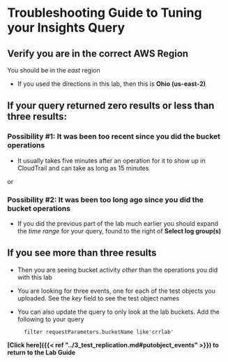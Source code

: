 # Troubleshooting Guide to Tuning your Insights Query

## Verify you are in the correct AWS Region

You should be in the _east_ region
 * If you used the directions in this lab, then this is **Ohio (us-east-2)**

## If your query returned zero results or less than three results:

### Possibility #1: It was been too recent since you did the bucket operations

* It usually takes five minutes after an operation for it to show up in CloudTrail and can take as long as 15 minutes

or

### Possibility #2: It was been too long ago since you did the bucket operations

* If you did the previous part of the lab much earlier you should expand the _time range_ for your query, found to the right of **Select log group(s)**

## If you see more than three results

* Then you are seeing bucket activity _other_ than the operations you did with this lab
* You are looking for three events, one for each of the test objects you uploaded.  See the _key_ field to see the test object names
* You can also update the query to only look at the lab buckets. Add the following to your query

        filter requestParameters.bucketName like'crrlab'

**[Click here]({{< ref "../3_test_replication.md#putobject_events" >}}) to return to the Lab Guide**

